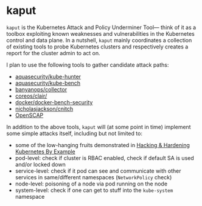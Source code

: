 # kaput

`kaput` is the Kubernetes Attack and Policy Underminer Tool— 
think of it as a toolbox exploiting known weaknesses and vulnerabilities in the Kubernetes control and data plane. In a nutshell, `kaput` mainly coordinates a collection of existing tools to probe Kubernetes clusters and respectively creates a report for the cluster admin to act on.

I plan to use the following tools to gather candidate attack paths:

- [aquasecurity/kube-hunter](https://github.com/aquasecurity/kube-hunter) 
- [aquasecurity/kube-bench](https://github.com/aquasecurity/kube-bench)
- [banyanops/collector](https://github.com/banyanops/collector)
- [coreos/clair/](https://github.com/coreos/clair/)
- [docker/docker-bench-security](https://github.com/docker/docker-bench-security)
- [nicholasjackson/cnitch](https://github.com/nicholasjackson/cnitch) 
- [OpenSCAP](https://www.open-scap.org/resources/documentation/security-compliance-of-rhel7-docker-containers/)

In addition to the above tools, `kaput` will (at some point in time) implement some simple attacks itself, including but not limited to:

- some of the low-hanging fruits demonstrated in [Hacking & Hardening Kubernetes By Example](https://schd.ws/hosted_files/kccncna17/d8/Hacking%20and%20Hardening%20Kubernetes%20By%20Example%20v2.pdf)
- pod-level: check if cluster is RBAC enabled, check if default SA is used and/or locked down
- service-level: check if it pod can see and communicate with other services in same/different namespaces (`NetworkPolicy` check)
- node-level: poisoning of a node via pod running on the node
- system-level: check if one can get to stuff into the `kube-system` namespace